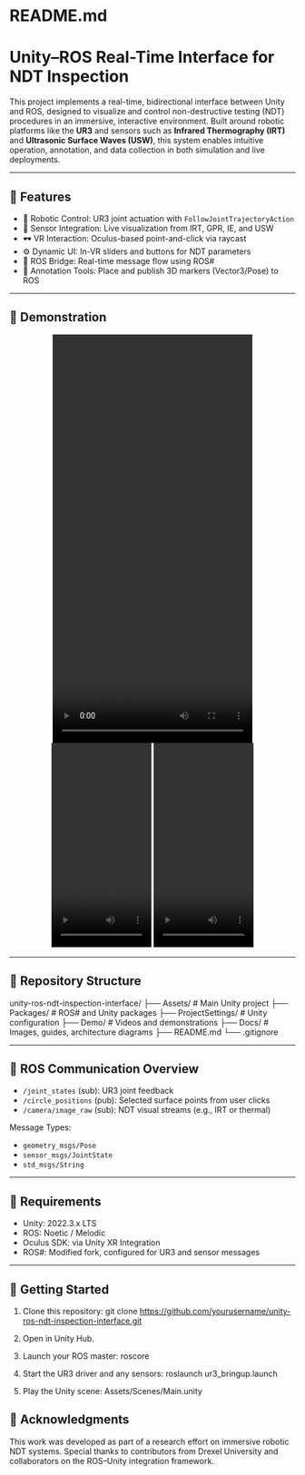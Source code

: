 # README.md

# Unity–ROS Real-Time Interface for NDT Inspection

This project implements a real-time, bidirectional interface between Unity and ROS, designed to visualize and control non-destructive testing (NDT) procedures in an immersive, interactive environment. Built around robotic platforms like the **UR3** and sensors such as **Infrared Thermography (IRT)** and **Ultrasonic Surface Waves (USW)**, this system enables intuitive operation, annotation, and data collection in both simulation and live deployments.

---

## 🎯 Features

- 🔧 Robotic Control: UR3 joint actuation with `FollowJointTrajectoryAction`
- 🧠 Sensor Integration: Live visualization from IRT, GPR, IE, and USW
- 🕶️ VR Interaction: Oculus-based point-and-click via raycast
- ⚙️ Dynamic UI: In-VR sliders and buttons for NDT parameters
- 📡 ROS Bridge: Real-time message flow using ROS#
- 📌 Annotation Tools: Place and publish 3D markers (Vector3/Pose) to ROS

---

## 📼 Demonstration

<div align="center">
<video src="https://github.com/user-attachments/assets/68fa1c74-797d-4ddb-8cf0-2a986e52d123" width="352" height="720"></video>
</div>


<div align="center">
<video src="https://github.com/user-attachments/assets/91347442-e5ed-4797-a19f-8546befff78c" width="176" height="360"></video>
<video src="https://github.com/user-attachments/assets/2c0e0a0a-1f5c-4a7b-a95e-9bb4afb05516" width="176" height="360"></video>
</div>

---

## 🧭 Repository Structure

unity-ros-ndt-inspection-interface/
├── Assets/                  # Main Unity project
├── Packages/                # ROS# and Unity packages
├── ProjectSettings/         # Unity configuration
├── Demo/                    # Videos and demonstrations
├── Docs/                    # Images, guides, architecture diagrams
├── README.md
└── .gitignore

---

## 🔄 ROS Communication Overview

- `/joint_states` (sub): UR3 joint feedback  
- `/circle_positions` (pub): Selected surface points from user clicks  
- `/camera/image_raw` (sub): NDT visual streams (e.g., IRT or thermal)

Message Types:
- `geometry_msgs/Pose`
- `sensor_msgs/JointState`
- `std_msgs/String`

---

## 🧰 Requirements

- Unity: 2022.3.x LTS  
- ROS: Noetic / Melodic  
- Oculus SDK: via Unity XR Integration  
- ROS#: Modified fork, configured for UR3 and sensor messages

---

## 🚀 Getting Started

1. Clone this repository:
   git clone https://github.com/yourusername/unity-ros-ndt-inspection-interface.git

2. Open in Unity Hub.

3. Launch your ROS master:
   roscore

4. Start the UR3 driver and any sensors:
   roslaunch ur3_bringup.launch

5. Play the Unity scene:
   Assets/Scenes/Main.unity


## 🙌 Acknowledgments

This work was developed as part of a research effort on immersive robotic NDT systems. Special thanks to contributors from Drexel University and collaborators on the ROS–Unity integration framework.
